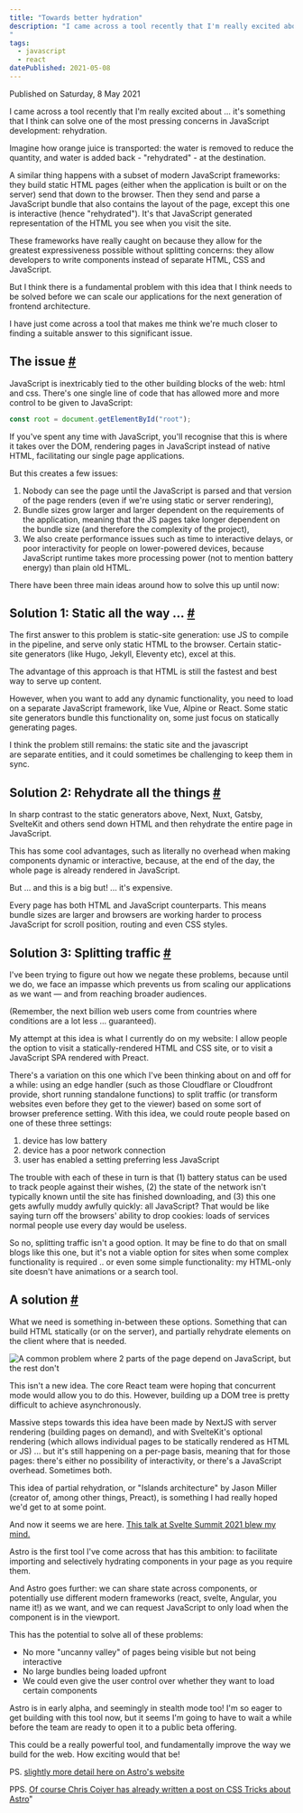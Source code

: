 ```yaml
---
title: "Towards better hydration"
description: "I came across a tool recently that I'm really excited about ... it's something that I think can solve one of the most pressing concerns in JavaScript development: rehydration.
"
tags: 
  - javascript
  - react
datePublished: 2021-05-08
---
```


Published on Saturday, 8 May 2021

I came across a tool recently that I'm really excited about ... it's something that I think can solve one of the most pressing concerns in JavaScript development: rehydration.

Imagine how orange juice is transported: the water is removed to reduce the quantity, and water is added back - "rehydrated" - at the destination.

A similar thing happens with a subset of modern JavaScript frameworks: they build static HTML pages (either when the application is built or on the server) send that down to the browser. Then they send and parse a JavaScript bundle that also contains the layout of the page, except this one is interactive (hence "rehydrated"). It's that JavaScript generated representation of the HTML you see when you visit the site.

These frameworks have really caught on because they allow for the greatest expressiveness possible without splitting concerns: they allow developers to write components instead of separate HTML, CSS and JavaScript.

But I think there is a fundamental problem with this idea that I think needs to be solved before we can scale our applications for the next generation of frontend architecture.

I have just come across a tool that makes me think we're much closer to finding a suitable answer to this significant issue.

## The issue [#](https://deliciousreverie.co.uk/posts/towards-better-rehydration/#the-issue)

JavaScript is inextricably tied to the other building blocks of the web: html and css. There's one single line of code that has allowed more and more control to be given to JavaScript:

```javascript
const root = document.getElementById("root");
```

If you've spent any time with JavaScript, you'll recognise that this is where it takes over the DOM, rendering pages in JavaScript instead of native HTML, facilitating our single page applications.

But this creates a few issues:

1.  Nobody can see the page until the JavaScript is parsed and that version of the page renders (even if we're using static or server rendering),
2.  Bundle sizes grow larger and larger dependent on the requirements of the application, meaning that the JS pages take longer dependent on the bundle size (and therefore the complexity of the project),
3.  We also create performance issues such as time to interactive delays, or poor interactivity for people on lower-powered devices, because JavaScript runtime takes more processing power (not to mention battery energy) than plain old HTML.

There have been three main ideas around how to solve this up until now:

## Solution 1: Static all the way ... [#](https://deliciousreverie.co.uk/posts/towards-better-rehydration/#solution-1:-static-all-the-way-...)

The first answer to this problem is static-site generation: use JS to compile in the pipeline, and serve only static HTML to the browser. Certain static-site generators (like Hugo, Jekyll, Eleventy etc), excel at this.

The advantage of this approach is that HTML is still the fastest and best way to serve up content.

However, when you want to add any dynamic functionality, you need to load on a separate JavaScript framework, like Vue, Alpine or React. Some static site generators bundle this functionality on, some just focus on statically generating pages.

I think the problem still remains: the static site and the javascript are separate entities, and it could sometimes be challenging to keep them in sync.

## Solution 2: Rehydrate all the things [#](https://deliciousreverie.co.uk/posts/towards-better-rehydration/#solution-2:-rehydrate-all-the-things)

In sharp contrast to the static generators above, Next, Nuxt, Gatsby, SvelteKit and others send down HTML and then rehydrate the entire page in JavaScript.

This has some cool advantages, such as literally no overhead when making components dynamic or interactive, because, at the end of the day, the whole page is already rendered in JavaScript.

But ... and this is a big but! ... it's expensive.

Every page has both HTML and JavaScript counterparts. This means bundle sizes are larger and browsers are working harder to process JavaScript for scroll position, routing and even CSS styles.

## Solution 3: Splitting traffic [#](https://deliciousreverie.co.uk/posts/towards-better-rehydration/#solution-3:-splitting-traffic)

I've been trying to figure out how we negate these problems, because until we do, we face an impasse which prevents us from scaling our applications as we want — and from reaching broader audiences.

(Remember, the next billion web users come from countries where conditions are a lot less ... guaranteed).

My attempt at this idea is what I currently do on my website: I allow people the option to visit a statically-rendered HTML and CSS site, or to visit a JavaScript SPA rendered with Preact.

There's a variation on this one which I've been thinking about on and off for a while: using an edge handler (such as those Cloudflare or Cloudfront provide, short running standalone functions) to split traffic (or transform websites even before they get to the viewer) based on some sort of browser preference setting. With this idea, we could route people based on one of these three settings:

1.  device has low battery
2.  device has a poor network connection
3.  user has enabled a setting preferring less JavaScript

The trouble with each of these in turn is that (1) battery status can be used to track people against their wishes, (2) the state of the network isn't typically known until the site has finished downloading, and (3) this one gets awfully muddy awfully quickly: all JavaScript? That would be like saying turn off the browsers' ability to drop cookies: loads of services normal people use every day would be useless.

So no, splitting traffic isn't a good option. It may be fine to do that on small blogs like this one, but it's not a viable option for sites when some complex functionality is required .. or even some simple functionality: my HTML-only site doesn't have animations or a search tool.

## A solution [#](https://deliciousreverie.co.uk/posts/towards-better-rehydration/#a-solution)

What we need is something in-between these options. Something that can build HTML statically (or on the server), and partially rehydrate elements on the client where that is needed.

![A common problem where 2 parts of the page depend on JavaScript, but the rest don't](https://d13mv7x44wu31f.cloudfront.net/files/8larcbglz-partial-rehydration.png)

This isn't a new idea. The core React team were hoping that concurrent mode would allow you to do this. However, building up a DOM tree is pretty difficult to achieve asynchronously.

Massive steps towards this idea have been made by NextJS with server rendering (building pages on demand), and with SvelteKit's optional rendering (which allows individual pages to be statically rendered as HTML or JS) ... but it's still happening on a per-page basis, meaning that for those pages: there's either no possibility of interactivity, or there's a JavaScript overhead. Sometimes both.

This idea of partial rehydration, or "Islands architecture" by Jason Miller (creator of, among other things, Preact), is something I had really hoped we'd get to at some point.

And now it seems we are here. [This talk at Svelte Summit 2021 blew my mind.](https://www.youtube.com/watch?t=10490&v=fnr9XWvjJHw&feature=emb_imp_woyt)

Astro is the first tool I've come across that has this ambition: to facilitate importing and selectively hydrating components in your page as you require them.

And Astro goes further: we can share state across components, or potentially use different modern frameworks (react, svelte, Angular, you name it!) as we want, and we can request JavaScript to only load when the component is in the viewport.

This has the potential to solve all of these problems:

-   No more "uncanny valley" of pages being visible but not being interactive
-   No large bundles being loaded upfront
-   We could even give the user control over whether they want to load certain components

Astro is in early alpha, and seemingly in stealth mode too! I'm so eager to get building with this tool now, but it seems I'm going to have to wait a while before the team are ready to open it to a public beta offering.

This could be a really powerful tool, and fundamentally improve the way we build for the web. How exciting would that be!

PS. [slightly more detail here on Astro's website](https://astro.build/)

PPS. [Of course Chris Coiyer has already written a post on CSS Tricks about Astro](https://css-tricks.com/astro/)"